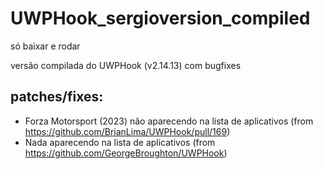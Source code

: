 # UWPHook_sergioversion_compiled

só baixar e rodar

versão compilada do UWPHook (v2.14.13) com bugfixes

## patches/fixes:
- Forza Motorsport (2023) não aparecendo na lista de aplicativos (from https://github.com/BrianLima/UWPHook/pull/169)
- Nada aparecendo na lista de aplicativos (from https://github.com/GeorgeBroughton/UWPHook)
